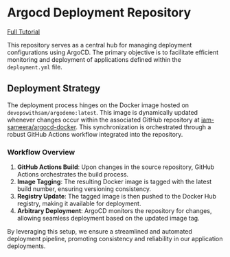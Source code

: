 # Argocd Deployment Repository
[Full Tutorial](https://medium.com/@sameeradissanayaka/complete-ci-cd-pipeline-gitops-project-with-docker-kubernetes-githubactions-and-argocd-step-by-step-cebf766c9d42)

This repository serves as a central hub for managing deployment configurations using ArgoCD. The primary objective is to facilitate efficient monitoring and deployment of applications defined within the `deployment.yml` file.

## Deployment Strategy

The deployment process hinges on the Docker image hosted on `devopswithsam/argodemo:latest`. This image is dynamically updated whenever changes occur within the associated GitHub repository at [iam-sameera/argocd-docker](https://github.com/iam-sameera/argocd-docker). This synchronization is orchestrated through a robust GitHub Actions workflow integrated into the repository.

### Workflow Overview

1. **GitHub Actions Build**: Upon changes in the source repository, GitHub Actions orchestrates the build process.
2. **Image Tagging**: The resulting Docker image is tagged with the latest build number, ensuring versioning consistency.
3. **Registry Update**: The tagged image is then pushed to the Docker Hub registry, making it available for deployment.
4. **Arbitrary Deployment**: ArgoCD monitors the repository for changes, allowing seamless deployment based on the updated image tag.

By leveraging this setup, we ensure a streamlined and automated deployment pipeline, promoting consistency and reliability in our application deployments.
